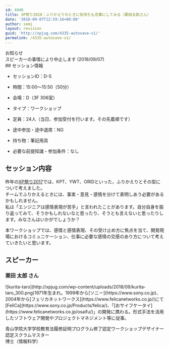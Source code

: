 ```yaml
---
id: 4446
title: XP祭り2018：ふりかえりのときに気持ちも言葉にしてみる（栗田太郎さん）
date: '2018-09-07T12:59:16+00:00'
author: semi
layout: revision
guid: 'http://xpjug.com/4335-autosave-v1/'
permalink: /4335-autosave-v1/
---
```


<div class="box30"><div class="box-title">お知らせ</div>スピーカーの事情により中止します (2018/09/07)

</div>## セッション情報

- セッションID：D-5
- 時間：15:00～15:50（50分）
- 会場：D（3F 306室）
- タイプ：ワークショップ

- 定員：24人（当日、参加受付を行います。その先着順です）
- 途中参加・途中退席：NG
- 持ち物：筆記用具
- 必要な前提知識・参加条件：なし

## セッション内容

昨年の[XP祭り2017](http://xpjug.com/xp2017-session-c5/)では、KPT、YWT、ORIDといった，ふりかえりとその型について考えました。  
チームでふりかえるときには、事実・意見・感情を分けて表明しあう必要があるかもしれません。  
私は「エンジニアは感情表現が苦手」と言われたことがあります。自分自身を振り返ってみて、そうかもしれないなと思ったり、そうとも言えないと思ったりします。みなさんはいかがでしょうか？

本ワークショップでは、感情と感情表現、その受け止め方に焦点を当て、開発現場におけるコミュニケーション、仕事に必要な感情の交感のあり方について考えていきたいと思います。

## スピーカー

### 栗田 太郎 さん

<div class="profile">![kurita-taro](http://xpjug.com/wp-content/uploads/2018/09/kurita-taro_300.png)1971年生まれ。1999年から[ソニー](https://www.sony.co.jp)、2004年から[フェリカネットワークス](https://www.felicanetworks.co.jp/)にて[FeliCa](https://www.sony.co.jp/Products/felica/)、「[おサイフケータイ](https://www.felicanetworks.co.jp/osaifu/)」の開発に携わる。形式手法を活用したソフトウェア開発やプロジェクトマネジメント等に従事。

青山学院大学学校教育法履修証明プログラム修了認定ワークショップデザイナー  
認定スクラムマスター  
博士（情報科学）

</div>